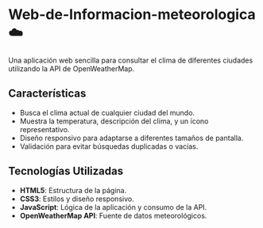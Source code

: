 # Web-de-Informacion-meteorologica☁️

Una aplicación web sencilla para consultar el clima de diferentes ciudades utilizando la API de OpenWeatherMap.

## Características 

- Busca el clima actual de cualquier ciudad del mundo.
- Muestra la temperatura, descripción del clima, y un ícono representativo.
- Diseño responsivo para adaptarse a diferentes tamaños de pantalla.
- Validación para evitar búsquedas duplicadas o vacías.

## Tecnologías Utilizadas

- **HTML5**: Estructura de la página.
- **CSS3**: Estilos y diseño responsivo.
- **JavaScript**: Lógica de la aplicación y consumo de la API.
- **OpenWeatherMap API**: Fuente de datos meteorológicos.
